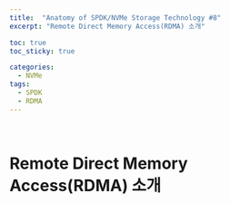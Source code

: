 ```yaml
---
title:  "Anatomy of SPDK/NVMe Storage Technology #8"
excerpt: "Remote Direct Memory Access(RDMA) 소개"

toc: true
toc_sticky: true

categories:
  - NVMe
tags:
  - SPDK
  - RDMA
---
```


<br>

# Remote Direct Memory Access(RDMA) 소개
